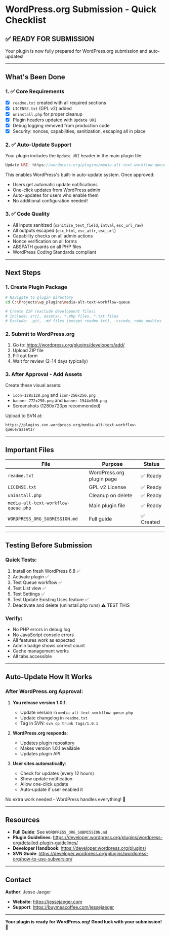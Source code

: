 # WordPress.org Submission - Quick Checklist

## ✅ READY FOR SUBMISSION

Your plugin is now fully prepared for WordPress.org submission and auto-updates!

---

## What's Been Done

### 1. ✅ Core Requirements
- [x] `readme.txt` created with all required sections
- [x] `LICENSE.txt` (GPL v2) added
- [x] `uninstall.php` for proper cleanup
- [x] Plugin headers updated with `Update URI`
- [x] Debug logging removed from production code
- [x] Security: nonces, capabilities, sanitization, escaping all in place

### 2. ✅ Auto-Update Support
Your plugin includes the `Update URI` header in the main plugin file:
```php
Update URI: https://wordpress.org/plugins/media-alt-text-workflow-queue/
```

This enables WordPress's built-in auto-update system. Once approved:
- Users get automatic update notifications
- One-click updates from WordPress admin
- Auto-updates for users who enable them
- No additional configuration needed!

### 3. ✅ Code Quality
- All inputs sanitized (`sanitize_text_field`, `intval`, `esc_url_raw`)
- All outputs escaped (`esc_html`, `esc_attr`, `esc_url`)
- Capability checks on all admin actions
- Nonce verification on all forms
- ABSPATH guards on all PHP files
- WordPress Coding Standards compliant

---

## Next Steps

### 1. Create Plugin Package
```bash
# Navigate to plugin directory
cd C:\Projects\wp_plugins\media-alt-text-workflow-queue

# Create ZIP (exclude development files)
# Include: src/, assets/, *.php files, *.txt files
# Exclude: .git, .md files (except readme.txt), .vscode, node_modules
```

### 2. Submit to WordPress.org
1. Go to: https://wordpress.org/plugins/developers/add/
2. Upload ZIP file
3. Fill out form
4. Wait for review (2-14 days typically)

### 3. After Approval - Add Assets
Create these visual assets:
- `icon-128x128.png` and `icon-256x256.png`
- `banner-772x250.png` and `banner-1544x500.png`
- Screenshots (1280x720px recommended)

Upload to SVN at:
```
https://plugins.svn.wordpress.org/media-alt-text-workflow-queue/assets/
```

---

## Important Files

| File | Purpose | Status |
|------|---------|--------|
| `readme.txt` | WordPress.org plugin page | ✅ Ready |
| `LICENSE.txt` | GPL v2 License | ✅ Ready |
| `uninstall.php` | Cleanup on delete | ✅ Ready |
| `media-alt-text-workflow-queue.php` | Main plugin file | ✅ Ready |
| `WORDPRESS_ORG_SUBMISSION.md` | Full guide | ✅ Created |

---

## Testing Before Submission

### Quick Tests:
1. Install on fresh WordPress 6.8 ✅
2. Activate plugin ✅
3. Test Queue workflow ✅
4. Test List view ✅
5. Test Settings ✅
6. Test Update Existing Uses feature ✅
7. Deactivate and delete (uninstall.php runs) ⚠️ TEST THIS

### Verify:
- No PHP errors in debug.log
- No JavaScript console errors
- All features work as expected
- Admin badge shows correct count
- Cache management works
- All tabs accessible

---

## Auto-Update How It Works

### After WordPress.org Approval:

1. **You release version 1.0.1**:
   - Update version in `media-alt-text-workflow-queue.php`
   - Update changelog in `readme.txt`
   - Tag in SVN: `svn cp trunk tags/1.0.1`

2. **WordPress.org responds**:
   - Updates plugin repository
   - Makes version 1.0.1 available
   - Updates plugin API

3. **User sites automatically**:
   - Check for updates (every 12 hours)
   - Show update notification
   - Allow one-click update
   - Auto-update if user enabled it

No extra work needed - WordPress handles everything! 🎉

---

## Resources

- **Full Guide**: See `WORDPRESS_ORG_SUBMISSION.md`
- **Plugin Guidelines**: https://developer.wordpress.org/plugins/wordpress-org/detailed-plugin-guidelines/
- **Developer Handbook**: https://developer.wordpress.org/plugins/
- **SVN Guide**: https://developer.wordpress.org/plugins/wordpress-org/how-to-use-subversion/

---

## Contact

**Author**: Jesse Jaeger
- **Website**: https://jessejaeger.com
- **Support**: https://buymeacoffee.com/jessejaeger

---

**Your plugin is ready for WordPress.org! Good luck with your submission!** 🚀

